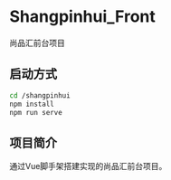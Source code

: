 # Shangpinhui_Front
尚品汇前台项目
## 启动方式
```bash
cd /shangpinhui
npm install
npm run serve
```
## 项目简介
  通过Vue脚手架搭建实现的尚品汇前台项目。
